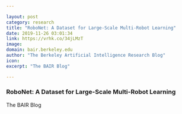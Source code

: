 ```yaml
---

layout: post
category: research
title: "RoboNet: A Dataset for Large-Scale Multi-Robot Learning"
date: 2019-11-26 03:01:34
link: https://vrhk.co/34jLMzT
image: 
domain: bair.berkeley.edu
author: "The Berkeley Artificial Intelligence Research Blog"
icon: 
excerpt: "The BAIR Blog"

---
```


### RoboNet: A Dataset for Large-Scale Multi-Robot Learning

The BAIR Blog